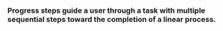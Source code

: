 <h3>Progress steps guide a user through a task with multiple sequential steps toward the completion of a linear process.</h3>

